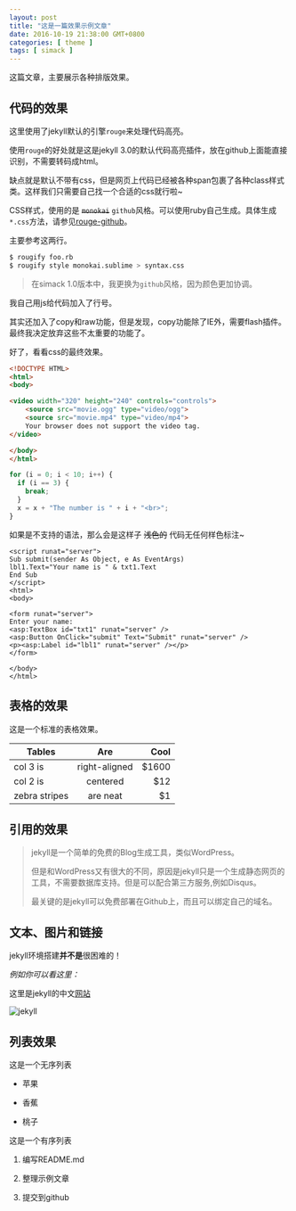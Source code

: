 ```yaml
---
layout: post
title: "这是一篇效果示例文章"
date: 2016-10-19 21:38:00 GMT+0800
categories: [ theme ]
tags: [ simack ]
---
```


这篇文章，主要展示各种排版效果。

<!-- more -->

## 代码的效果

这里使用了jekyll默认的引擎`rouge`来处理代码高亮。

使用`rouge`的好处就是这是jekyll 3.0的默认代码高亮插件，放在github上面能直接识别，不需要转码成html。

缺点就是默认不带有css，但是网页上代码已经被各种span包裹了各种class样式类。这样我们只需要自己找一个合适的css就行啦~

CSS样式，使用的是 ~~`monokai`~~ `github`风格。可以使用ruby自己生成。具体生成`*.css`方法，请参见[rouge-github](https://github.com/jneen/rouge)。

主要参考这两行。

```bash
$ rougify foo.rb
$ rougify style monokai.sublime > syntax.css
```

> 在simack 1.0版本中，我更换为`github`风格，因为颜色更加协调。

我自己用js给代码加入了行号。

其实还加入了copy和raw功能，但是发现，copy功能除了IE外，需要flash插件。最终我决定放弃这些不太重要的功能了。

好了，看看css的最终效果。

```html
<!DOCTYPE HTML>
<html>
<body>

<video width="320" height="240" controls="controls">
    <source src="movie.ogg" type="video/ogg">
    <source src="movie.mp4" type="video/mp4">
    Your browser does not support the video tag.
</video>

</body>
</html>
```

```js
for (i = 0; i < 10; i++) {
  if (i == 3) {
    break;
  }
  x = x + "The number is " + i + "<br>";
}
```

如果是不支持的语法，那么会是这样子 ~~浅色的~~ 代码无任何样色标注~

```abcd
<script runat="server">
Sub submit(sender As Object, e As EventArgs)
lbl1.Text="Your name is " & txt1.Text
End Sub
</script>
<html>
<body>

<form runat="server">
Enter your name:
<asp:TextBox id="txt1" runat="server" />
<asp:Button OnClick="submit" Text="Submit" runat="server" />
<p><asp:Label id="lbl1" runat="server" /></p>
</form>

</body>
</html>
```

## 表格的效果

这是一个标准的表格效果。

| Tables        |      Are      |  Cool |
|---------------|:-------------:|------:|
| col 3 is      | right-aligned | $1600 |
| col 2 is      |   centered    |   $12 |
| zebra stripes |   are neat    |    $1 |

## 引用的效果

> jekyll是一个简单的免费的Blog生成工具，类似WordPress。
>
> 但是和WordPress又有很大的不同，原因是jekyll只是一个生成静态网页的工具，不需要数据库支持。但是可以配合第三方服务,例如Disqus。
>
> 最关键的是jekyll可以免费部署在Github上，而且可以绑定自己的域名。

## 文本、图片和链接

jekyll环境搭建**并不是**很困难的！

*例如你可以看这里：*

这里是jekyll的中文[网站](http://jekyll.com.cn)

![jekyll](http://jekyll.com.cn/img/logo-2x.png)

## 列表效果

这是一个无序列表

* 苹果

* 香蕉

* 桃子

这是一个有序列表

1. 编写README.md

2. 整理示例文章

3. 提交到github
